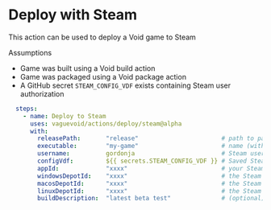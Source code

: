 # Deploy with Steam

This action can be used to deploy a Void game to Steam

Assumptions
  * Game was built using a Void build action
  * Game was packaged using a Void package action
  * A GitHub secret `STEAM_CONFIG_VDF` exists containing Steam user authorization

```yaml
  steps:
    - name: Deploy to Steam
      uses: vaguevoid/actions/deploy/steam@alpha
      with:
        releasePath:       "release"                       # path to packaged builds (generated by package/electron)
        executable:        "my-game"                       # name (without extension) used for generated executables
        username:          gordonja                        # Steam username
        configVdf:         ${{ secrets.STEAM_CONFIG_VDF }} # Saved Steam login session (see below)
        appId:             "xxxx"                          # your Steam Application ID
        windowsDepotId:    "xxxx"                          # the Steam Depot ID for your win32-x64 binaries (if any)
        macosDepotId:      "xxxx"                          # the Steam Depot ID for your darwin-x64 binaries (if any)
        linuxDepotId:      "xxxx"                          # the Steam Depot ID for your linux-x64 binaries (if any)
        buildDescription:  "latest beta test"              # (optional) build description
```

